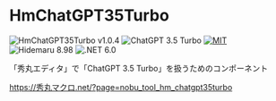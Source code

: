 # HmChatGPT35Turbo

![HmChatGPT35Turbo v1.0.4](https://img.shields.io/badge/HmChatGPT35Turbo-v1.0.4-6479ff.svg)
![ChatGPT 3.5 Turbo](https://img.shields.io/badge/ChatGPT-3.5_Turbo-6479ff.svg)
[![MIT](https://img.shields.io/badge/license-MIT-blue.svg?style=flat)](LICENSE)
![Hidemaru 8.98](https://img.shields.io/badge/Hidemaru-v8.98-6479ff.svg)
![.NET 6.0](https://img.shields.io/badge/.NET-6.0-6479ff.svg)

「秀丸エディタ」で「ChatGPT 3.5 Turbo」を扱うためのコンポーネント

https://秀丸マクロ.net/?page=nobu_tool_hm_chatgpt35turbo

